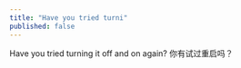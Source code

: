 ```yaml
---
title: "Have you tried turni"
published: false
---
```

Have you tried turning it off and on again? 你有试过重启吗？

